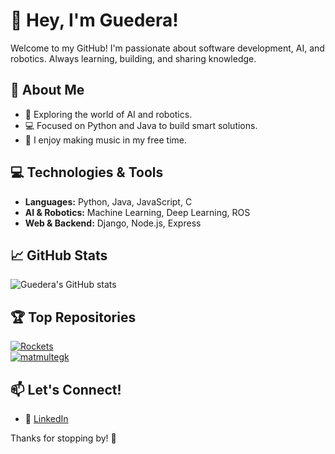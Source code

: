# 👋 Hey, I'm Guedera!  
 
Welcome to my GitHub! I'm passionate about software development, AI, and robotics. Always learning, building, and sharing knowledge.  

## 🚀 About Me  

- 🤖 Exploring the world of AI and robotics.  
- 💻 Focused on Python and Java to build smart solutions.  
- 🎵 I enjoy making music in my free time.   

## 💻 Technologies & Tools  

- **Languages:** Python, Java, JavaScript, C  
- **AI & Robotics:** Machine Learning, Deep Learning, ROS  
- **Web & Backend:** Django, Node.js, Express  

## 📈 GitHub Stats  

![Guedera's GitHub stats](https://github-readme-stats.vercel.app/api?username=guedera&show_icons=true&theme=radical)  

## 🏆 Top Repositories  

[![Rockets](https://github-readme-stats.vercel.app/api/pin/?username=guedera&repo=Rockets&theme=radical)](https://github.com/guedera/Rockets)  
[![matmultegk](https://github-readme-stats.vercel.app/api/pin/?username=guedera&repo=matmultegk&theme=radical)](https://github.com/guedera/matmultegk)  

## 📫 Let's Connect!  

- 💼 [LinkedIn](https://www.linkedin.com/in/guilherme-guedes-026395198/)  

Thanks for stopping by! 🚀  
